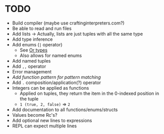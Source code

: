 # TODO
* Build compiler (maybe use craftinginterpreters.com?)
* Be able to read and run files
* Add lists -> Actually, lists are just tuples with all the same type
* Add type inference
* Add enums (`|` operator)
  * See [Or types](http://journal.stuffwithstuff.com/2010/08/23/void-null-maybe-and-nothing/)
  * Also allows for named enums
* Add named tuples
* Add `,,` operator
* Error management
* *Add function pattern for pattern matching*
* Add `.` composition/application(?) operator
* Integers can be applied as functions
  * Applied on tuples, they return the item in the 0-indexed position in the tuple
  * `1 (true, 2, false)` => `2`
* Add documentation to all functions/enums/structs
* Values become Rc's?
* Add optional new lines to expressions
* REPL can expect multiple lines